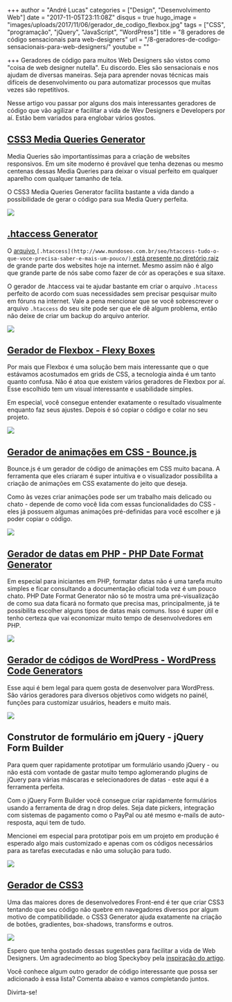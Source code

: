 +++
author = "André Lucas"
categories = ["Design", "Desenvolvimento Web"]
date = "2017-11-05T23:11:08Z"
disqus = true
hugo_image = "images/uploads/2017/11/06/gerador_de_codigo_flexbox.jpg"
tags = ["CSS", "programação", "jQuery", "JavaScript", "WordPress"]
title = "8 geradores de código sensacionais para web-designers"
url = "/8-geradores-de-codigo-sensacionais-para-web-designers/"
youtube = ""

+++
Geradores de código para muitos Web Designers são vistos como "coisa de web designer nutella". Eu discordo. Eles são sensacionais e nos ajudam de diversas maneiras. Seja para aprender novas técnicas mais difíceis de desenvolvimento ou para automatizar processos que muitas vezes são repetitivos.

Nesse artigo vou passar por alguns dos mais interessantes geradores de código que vão agilizar e facilitar a vida de Wev Designers e Developers por aí. Estão bem variados para englobar vários gostos.

## [CSS3 Media Queries Generator](http://giona.net/tools/css3-mediaquery-generator/)

Media Queries são importantíssimas para a criação de websites responsivos. Em um site moderno é provável que tenha dezenas ou mesmo centenas dessas Media Queries para deixar o visual perfeito em qualquer aparelho com qualquer tamanho de tela.

O CSS3 Media Queries Generator facilita bastante a vida dando a possibilidade de gerar o código para sua Media Query perfeita.

[![](images/uploads/2017/11/06/gerador_de_codigo_media_queries.jpg)](http://giona.net/tools/css3-mediaquery-generator/)

## [.htaccess Generator](https://www.htaccessredirect.net/)

O [arquivo ](http://www.mundoseo.com.br/seo/htaccess-tudo-o-que-voce-precisa-saber-e-mais-um-pouco/)`[.htaccess](http://www.mundoseo.com.br/seo/htaccess-tudo-o-que-voce-precisa-saber-e-mais-um-pouco/)`[ está presente no diretório raiz](http://www.mundoseo.com.br/seo/htaccess-tudo-o-que-voce-precisa-saber-e-mais-um-pouco/) de grande parte dos websites hoje na internet. Mesmo assim não é algo que grande parte de nós sabe como fazer de cór as operações e sua sitaxe.

O gerador de .htaccess vai te ajudar bastante em criar o arquivo `.htacess` perfeito de acordo com suas necessidades sem precisar pesquisar muito em fóruns na internet. Vale a pena mencionar que se você sobrescrever o arquivo `.htaccess` do seu site pode ser que ele dê algum problema, então não deixe de criar um backup do arquivo anterior.

[![](images/uploads/2017/11/06/gerador_de_codigo_htaccess.jpg)](https://www.htaccessredirect.net/)

## [Gerador de Flexbox - Flexy Boxes](http://the-echoplex.net/flexyboxes/)

Por mais que Flexbox é uma solução bem mais interessante que o que estávamos acostumados em grids de CSS, a tecnologia ainda é um tanto quanto confusa. Não é atoa que existem vários geradores de Flexbox por aí. Esse escolhido tem um visual interessante e usabilidade simples.

Em especial, você consegue entender exatamente o resultado visualmente enquanto faz seus ajustes. Depois é só copiar o código e colar no seu projeto.

[![](images/uploads/2017/11/06/gerador_de_codigo_flexbox.jpg)](http://the-echoplex.net/flexyboxes/)

## [Gerador de animações em CSS - Bounce.js](http://bouncejs.com/)

Bounce.js é um gerador de código de animações em CSS muito bacana. A ferramenta que eles criaram é super intuitiva e o visualizador possibilita a criação de animações em CSS exatamente do jeito que deseja.

Como às vezes criar animações pode ser um trabalho mais delicado ou chato - depende de como você lida com essas funcionalidades do CSS - eles já possuem algumas animações pré-definidas para você escolher e já poder copiar o código.

[![](images/uploads/2017/11/06/gerador_de_codigo_animacoes_css.jpg)](http://bouncejs.com/)

## [Gerador de datas em PHP - PHP Date Format Generator](http://www.mraffaele.com/labs/php-date-format-generator/)

Em especial para iniciantes em PHP, formatar datas não é uma tarefa muito simples e ficar consultando a documentação oficial toda vez é um pouco chato. PHP Date Format Generator não só te mostra uma pré-visualização de como sua data ficará no formato que precisa mas, principalmente, já te possibilita escolher alguns tipos de datas mais comuns. Isso é super útil e tenho certeza que vai economizar muito tempo de desenvolvedores em PHP.

[![](images/uploads/2017/11/06/gerador_de_codigo_gerador_de_data_php.jpg)](http://www.mraffaele.com/labs/php-date-format-generator/)

## [Gerador de códigos de WordPress - WordPress Code Generators](https://www.nimbusthemes.com/wordpress-code-generators/)

Esse aqui é bem legal para quem gosta de desenvolver para WordPress. São vários geradores para diversos objetivos como widgets no painél, funções para customizar usuários, headers e muito mais.

[![](images/uploads/2017/11/06/gerador_de_codigo_wordpress.jpg)](https://www.nimbusthemes.com/wordpress-code-generators/)

## Construtor de formulário em jQuery - jQuery Form Builder

Para quem quer rapidamente prototipar um formulário usando jQuery - ou não está com vontade de gastar muito tempo aglomerando plugins de jQuery para várias máscaras e selecionadores de datas - este aqui é a ferramenta perfeita.

Com o jQuery Form Builder você consegue criar rapidamente formulários usando a ferramenta de drag n drop deles. Seja date pickers, integração com sistemas de pagamento como o PayPal ou até mesmo e-mails de auto-resposta, aqui tem de tudo.

Mencionei em especial para prototipar pois em um projeto em produção é esperado algo mais customizado e apenas com os códigos necessários para as tarefas executadas e não uma solução para tudo.

[![](images/uploads/2017/11/06/gerador_de_codigo_formularios_jquery.jpg)](https://www.jqueryform.com/builder.php)

## [Gerador de CSS3](https://css3gen.com/)

Uma das maiores dores de desenvolvedores Front-end é ter que criar CSS3 tentando que seu código não quebre em navegadores diversos por algum motivo de compatibilidade. o CSS3 Generator ajuda exatamente na criação de botões, gradientes, box-shadows, transforms e outros.

[![](images/uploads/2017/11/06/gerador_de_codigo_css3.jpg)](https://css3gen.com/)

Espero que tenha gostado dessas sugestões para facilitar a vida de Web Designers. Um agradecimento ao blog Speckyboy pela [inspiração do artigo](https://speckyboy.com/code-generators-web-designers/).

Você conhece algum outro gerador de código interessante que possa ser adicionado à essa lista? Comenta abaixo e vamos completando juntos.

Divirta-se!
